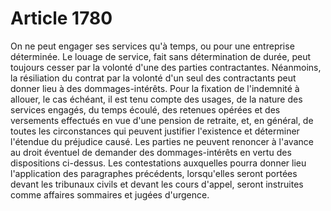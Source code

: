 # Article 1780

On ne peut engager ses services qu'à temps, ou pour une entreprise déterminée.   Le louage de service, fait sans détermination de durée, peut toujours cesser par la volonté d'une des parties contractantes.   Néanmoins, la résiliation du contrat par la volonté d'un seul des contractants peut donner lieu à des dommages-intérêts.   Pour la fixation de l'indemnité à allouer, le cas échéant, il est tenu compte des usages, de la nature des services engagés, du temps écoulé, des retenues opérées et des versements effectués en vue d'une pension de retraite, et, en général, de toutes les circonstances qui peuvent justifier l'existence et déterminer l'étendue du préjudice causé.   Les parties ne peuvent renoncer à l'avance au droit éventuel de demander des dommages-intérêts en vertu des dispositions ci-dessus.   Les contestations auxquelles pourra donner lieu l'application des paragraphes précédents, lorsqu'elles seront portées devant les tribunaux civils et devant les cours d'appel, seront instruites comme affaires sommaires et jugées d'urgence.